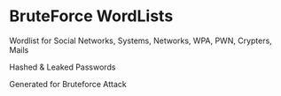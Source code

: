 # BruteForce WordLists
Wordlist for Social Networks, Systems, Networks, WPA, PWN, Crypters, Mails

Hashed & Leaked Passwords

Generated for Bruteforce Attack
